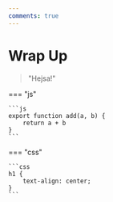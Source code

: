 ```yaml
---
comments: true
---
```


# Wrap Up

> "Hejsa!"

=== "js"

    ```js
    export function add(a, b) {
        return a + b
    }
    ```

=== "css"

    ```css
    h1 {
        text-align: center;
    }
    ```
    
```
